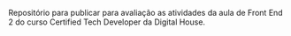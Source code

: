 Repositório para publicar para avaliação as atividades da aula de Front End 2 do curso Certified Tech Developer da Digital House.